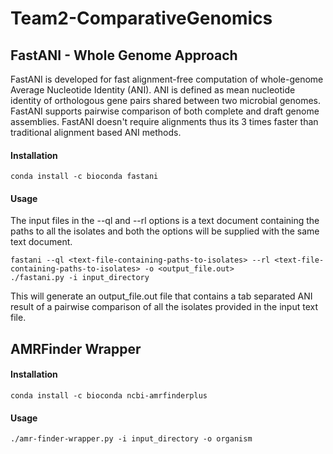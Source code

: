 # Team2-ComparativeGenomics

## FastANI - Whole Genome Approach

FastANI is developed for fast alignment-free computation of whole-genome Average Nucleotide Identity (ANI). ANI is defined as mean nucleotide identity of orthologous gene pairs shared between two microbial genomes. FastANI supports pairwise comparison of both complete and draft genome assemblies. FastANI doesn't require alignments thus its 3 times faster than traditional alignment based ANI methods.

#### Installation

```
conda install -c bioconda fastani

```

#### Usage

The input files in the --ql and --rl options is a text document containing the paths to all the isolates and both the options will be supplied with the same text document.

```
fastani --ql <text-file-containing-paths-to-isolates> --rl <text-file-containing-paths-to-isolates> -o <output_file.out>
./fastani.py -i input_directory
```

This will generate an output_file.out file that contains a tab separated ANI result of a pairwise comparison of all the isolates provided in the input text file. 

## AMRFinder Wrapper

#### Installation

```
conda install -c bioconda ncbi-amrfinderplus
```

#### Usage

```
./amr-finder-wrapper.py -i input_directory -o organism
```
